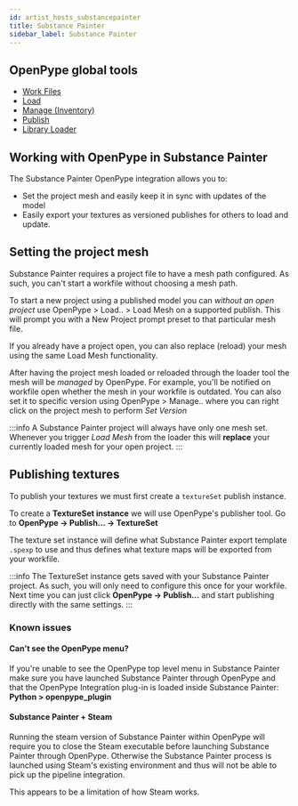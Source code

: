 ```yaml
---
id: artist_hosts_substancepainter
title: Substance Painter
sidebar_label: Substance Painter
---
```


## OpenPype global tools

-   [Work Files](artist_tools.md#workfiles)
-   [Load](artist_tools.md#loader)
-   [Manage (Inventory)](artist_tools.md#inventory)
-   [Publish](artist_tools.md#publisher)
-   [Library Loader](artist_tools.md#library-loader)

## Working with OpenPype in Substance Painter

The Substance Painter OpenPype integration allows you to:

- Set the project mesh and easily keep it in sync with updates of the model
- Easily export your textures as versioned publishes for others to load and update.

## Setting the project mesh

Substance Painter requires a project file to have a mesh path configured.
As such, you can't start a workfile without choosing a mesh path.

To start a new project using a published model you can _without an open project_
use OpenPype > Load.. > Load Mesh on a supported publish. This will prompt you
with a New Project prompt preset to that particular mesh file.

If you already have a project open, you can also replace (reload) your mesh 
using the same Load Mesh functionality. 

After having the project mesh loaded or reloaded through the loader
tool the mesh will be _managed_ by OpenPype. For example, you'll be notified 
on workfile open whether the mesh in your workfile is outdated. You can also
set it to specific version using OpenPype > Manage.. where you can right click 
on the project mesh to perform _Set Version_

:::info
A Substance Painter project will always have only one mesh set. Whenever you 
trigger _Load Mesh_ from the loader this will **replace** your currently loaded 
mesh for your open project.
:::

## Publishing textures

To publish your textures we must first create a `textureSet` 
publish instance. 

To create a **TextureSet instance** we will use OpenPype's publisher tool. Go 
to **OpenPype → Publish... → TextureSet**

The texture set instance will define what Substance Painter export template `.spexp` to
use and thus defines what texture maps will be exported from your workfile.

:::info
The TextureSet instance gets saved with your Substance Painter project. As such, 
you will only need to configure this once for your workfile. Next time you can
just click **OpenPype → Publish...** and start publishing directly with the
same settings.
:::


### Known issues

#### Can't see the OpenPype menu?

If you're unable to see the OpenPype top level menu in Substance Painter make
sure you have launched Substance Painter through OpenPype and that the OpenPype
Integration plug-in is loaded inside Substance Painter: **Python > openpype_plugin**

#### Substance Painter + Steam

Running the steam version of Substance Painter within OpenPype will require you 
to close the Steam executable before launching Substance Painter through OpenPype. 
Otherwise the Substance Painter process is launched using Steam's existing 
environment and thus will not be able to pick up the pipeline integration.

This appears to be a limitation of how Steam works.